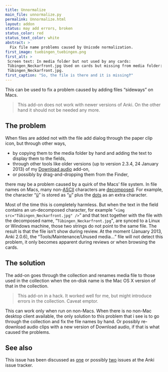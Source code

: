 ```yaml
---
title: Unnormalize
main_file: unnormalize.py
permalink: Unnormalize.html
layout: addon
status: may add errors, broken
status_color: red
status_text_color: white
abstract: >
  Fix file name problems caused by Unicode normalization.
first_image: tuebingen_tuebingen.png
first_alt: >
 Screen text: In media folder but not used by any cards:
 Tübingen_Neckarfront.jpg Used on cards but missing from media folder:
 Tübingen_Neckarfront.jpg.
first_caption: "So, the file is there and it is missing‽"
---
```

This can be used to fix a problem caused by adding files <q>sideways</q> on
Macs.

<blockquote class="nb">
This add-on does not work with newer versions of Anki. On the other
hand it should not be needed any more.
</blockquote>

## The problem

When files are added not with the file add dialog through the paper
clip icon, but through other ways,

* by copying them to the media folder by hand and adding the text to
  display them to the fields,
* through other tools like older versions (up to version 2.3.4, 24
  January 2013) of my [Download audio](Download%20audio.html) add-on,
* or possibly by drag-and-dropping them from the Finder,

there may be a problem caused by a quirk of the Macs’ file system. In
file names on Macs, many
non-[ASCII](http://en.wikipedia.org/wiki/ASCII) characters are
[decomposed](http://en.wikipedia.org/wiki/Precomposed_character#Comparing_precomposed_and_decomposed_characters).
For example, the character
<q>[ü](http://www.fileformat.info/info/unicode/char/00fc/index.htm)</q> is
stored as
<q>[u](http://www.fileformat.info/info/unicode/char/0075/index.htm)</q>
plus the
[dots](http://www.fileformat.info/info/unicode/char/0308/index.htm) as
an extra character.

Most of the time this is completely harmless. But when the text in the
field contains an un-decomposed character, for example <q
lang="de">`<img src="Tübingen_Neckarfront.jpg" />`</q> and that text
together with the file with the decomposed name, <q
lang="de">`Tübingen_Neckarfront.jpg`</q>, are synced to a Linux or
Windows machine, those two strings do not point to the same file. The
result is that the file isn’t show during review. At the moment
(January 2013, Anki 2.0.6), the <q>Tools/Maintenance/Unused
media...</q> file will not detect this problem, it only becomes
apparent during reviews or when browsing the cards.


## The solution

The add-on goes through the collection and renames media file to those
used in the collection when the on-disk name is the Mac OS X version
of that in the collection.

<blockquote class="nb">This add-on in a hack. It worked well for me,
but might introduce errors in the collection. Caveat
emptor.</blockquote>

This can work only when run on non-Macs. When there is no non-Mac
desktop client available, the only solution to this problem that i see
is to go through the collection and fix the file names by hand. Or
possibly re-download audio clips with a new version of Download audio,
if that is what caused the problems.

## See also

This issue has been discussed as
[one](https://anki.lighthouseapp.com/projects/100923/tickets/500-anki-confused-about-some-file-names#ticket-500)
or possibly
[two](https://anki.lighthouseapp.com/projects/100923/tickets/559-problems-with-files-containing-umlauts-related-to-500)
issues at the Anki issue tracker.
